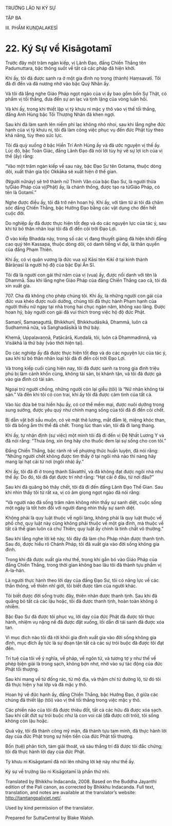 TRƯỞNG LÃO NI KÝ SỰ

TẬP BA

III. PHẨM KUṆḌALAKESĪ

# 22\. Ký Sự về Kisāgotamī

Trước đây một trăm ngàn kiếp, vị Lãnh Đạo, đấng Chiến Thắng tên Padumuttara, bậc thông suốt về tất cả các pháp đã hiện khởi.

Khi ấy, tôi đã được sanh ra ở một gia đình nọ trong (thành) Haṃsavatī. Tôi đã đi đến và đã nương nhờ vào bậc Quý Nhân ấy.

Và tôi đã lắng nghe Giáo Pháp ngọt ngào của vị ấy bao gồm bốn Sự Thật, có phẩm vị tối thắng, đưa đến sự an lạc và tịnh lặng của vòng luân hồi.

Và khi ấy, trong khi thiết lập vị tỳ khưu ni mặc y thô vào vị thế tối thắng, đấng Anh Hùng bậc Tối Thượng Nhân đã khen ngợi.

Sau khi đã làm sanh lên niềm phỉ lạc không nhỏ nhoi, sau khi lắng nghe đức hạnh của vị tỳ khưu ni, tôi đã làm công việc phục vụ đến đức Phật tùy theo khả năng, tùy theo sức lực.

Tôi đã quỳ xuống ở bậc Hiền Trí Anh Hùng ấy và đã ước nguyện vị thế ấy. Lúc đó, bậc Toàn Giác, đấng Lãnh Đạo đã nói lời tùy hỷ về sự lợi ích của vị thế (ấy) rằng:

“Vào một trăm ngàn kiếp về sau này, bậc Đạo Sư tên Gotama, thuộc dòng dõi, xuất thân gia tộc Okkāka sẽ xuất hiện ở thế gian.

(Người nữnày) sẽ trở thành nữ Thinh Văn của bậc Đạo Sư, là người thừa tựGiáo Pháp của vị(Phật) ấy, là chánh thống, được tạo ra từGiáo Pháp, có tên là Gotamī.”

Nghe được điều ấy, tôi đã trở nên hoan hỷ. Khi ấy, với tâm từ ái tôi đã chăm sóc đấng Chiến Thắng, bậc Hướng Đạo bằng các vật dụng cho đến hết cuộc đời.

Do nghiệp ấy đã được thực hiện tốt đẹp và do các nguyện lực của tác ý, sau khi từ bỏ thân nhân loại tôi đã đi đến cõi trời Đạo Lợi.

Ở vào kiếp Bhadda này, trong số các vị đang thuyết giảng đã hiện khởi đấng cao quý tên Kassapa, thuộc dòng dõi, có danh tiếng vĩ đại, là thân quyến của đấng Phạm Thiên.

Khi ấy, có vị quân vương là đức vua xứ Kāsi tên Kikī ở tại kinh thành Bārāṇasī là người hộ độ của bậc Đại Ẩn Sĩ.

Tôi đã là người con gái thứ năm của vị (vua) ấy, được nổi danh với tên là Dhammā. Sau khi lắng nghe Giáo Pháp của đấng Chiến Thắng cao cả, tôi đã xin xuất gia.

707\. Cha đã không cho phép chúng tôi. Khi ấy, là những người con gái của đức vua khéo được nuôi dưỡng, chúng tôi đã thực hành Phạm hạnh của người thiếu nữ ngay tại nhà trong hai chục ngàn năm, không xao lãng. Được hoan hỷ, bảy người con gái đã vui thích trong việc hộ độ đức Phật.

Samaṇī, Samaṇaguttā, Bhikkhunī, Bhikkhudāsikā, Dhammā, luôn cả Sudhammā nữa, và Saṅghadāsikā là thứ bảy.

Khemā, Uppalavaṇṇā, Paṭācārā, Kuṇḍalā, tôi, luôn cả Dhammadinnā, và Visākhā là thứ bảy (vào thời hiện tại).

Do các nghiệp ấy đã được thực hiện tốt đẹp và do các nguyện lực của tác ý, sau khi từ bỏ thân nhân loại tôi đã đi đến cõi trời Đạo Lợi.

Và trong kiếp cuối cùng hiện nay, tôi đã được sanh ra trong gia đình triệu phú bị lâm cảnh khốn cùng, không tài sản, bị khánh tận, và tôi đã được gả vào gia đình có tài sản.

Ngoại trừ người chồng, những người còn lại giễu (tôi) là “Nữ nhân không tài sản.” Và đến khi tôi có con trai, khi ấy tôi đã được cảm tình của tất cả.

Vào lúc đứa bé trai hiền hậu ấy, có cơ thể mềm mại, được nuôi dưỡng trong sung sướng, được yêu quý như chính mạng sống của tôi đã đi đến cõi chết.

Bị dằn vặt bởi sầu muộn, có vẻ mặt thê lương, mắt đẫm lệ, miệng khóc than, tôi đã bồng ẳm thi thể đã chết. Trong lúc than vãn, tôi đã đi lang thang.

Khi ấy, tự nhận định (sự việc) một mình tôi đã đi đến vị Đệ Nhất Lương Y và đã nói rằng: “Thưa ông, xin ông hãy cho thuốc đem lại sự sống cho con tôi.”

Đấng Chiến Thắng, bậc rành rẽ về phương thức huấn luyện, đã nói rằng: “Những người chết không được tìm thấy ở tại ngôi nhà nào thì nàng hãy mang lại hạt cải từ nơi (ngôi nhà) ấy.”

Khi ấy, tôi đã đi ở trong thành Sāvatthī, và đã không đạt được ngôi nhà như thế ấy. Do đó, tôi đã đạt được trí nhớ rằng: “Hạt cải ở đâu, từ nơi đâu?”

Sau khi đã quăng bỏ thây chết, tôi đã đi đến đấng Lãnh Đạo Thế Gian. Sau khi nhìn thấy tôi từ rất xa, vị có âm giọng ngọt ngào đã nói rằng:

“Và người nào đã sống trăm năm không nhìn thấy sự sanh diệt, cuộc sống một ngày là tốt hơn đối với người đang nhìn thấy sự sanh diệt.

Không phải là quy luật thuộc về ngôi làng, không phải là quy luật thuộc về phố chợ, quy luật này cũng không phải thuộc về một gia đình, mà thuộc về tất cả thế gian luôn cả chư Thiên; quy luật ấy chính là tính chất vô thường.”

Sau khi lắng nghe lời kệ này, tôi đây đã làm cho Pháp nhãn được thanh tịnh. Sau đó, được hiểu rõ Chánh Pháp, tôi đã xuất gia vào đời sống không gia đình.

Trong khi đã được xuất gia như thế, trong khi gắn bó vào Giáo Pháp của đấng Chiến Thắng, trong thời gian không bao lâu tôi đã thành tựu phẩm vị A-la-hán.

Là người thực hành theo lời dạy của đấng Đạo Sư, tôi có năng lực về các thần thông, về thiên nhĩ giới, tôi biết được tâm của người khác.

Tôi biết được đời sống trước đây, thiên nhãn được thanh tịnh. Sau khi đã quăng bỏ tất cả các lậu hoặc, tôi đã được thanh tịnh, hoàn toàn không ô nhiễm.

Bậc Đạo Sư đã được tôi phục vụ, lời dạy của đức Phật đã được tôi thực hành, nhiệm vụ nặng nề đã được đặt xuống, lối dẫn đi tái sanh đã được xóa tan.

Vì mục đích nào tôi đã rời khỏi gia đình xuất gia vào đời sống không gia đình, mục đích ấy tức là sự đoạn tận tất cả các sự trói buộc đã được tôi đạt đến.

Trí tuệ của tôi về ý nghĩa, về pháp, về ngôn từ, và tương tợ y như thế về phép biện giải là trong sạch, không bợn nhơ, nhờ vào sự tác động của đức Phật tối thượng.

Sau khi mang về từ đống rác, từ mộ địa, và thậm chí từ đường lộ, từ đó tôi đã thực hiện y hai lớp và đã mặc y thô.

Hoan hỷ về đức hạnh ấy, đấng Chiến Thắng, bậc Hướng Đạo, ở giữa các chúng đã thiết lập (tôi) vào vị thế tối thắng trong việc mặc y thô.

Các phiền não của tôi đã được thiêu đốt, tất cả các hữu đã được xóa sạch. Sau khi cắt đứt sự trói buộc như là con voi cái (đã được cởi trói), tôi sống không còn lậu hoặc.

Quả vậy, tôi đã thành công mỹ mãn, đã thành tựu tam minh, đã thực hành lời dạy của đức Phật trong sự hiện tiền của đức Phật tối thượng.

Bốn (tuệ) phân tích, tám giải thoát, và sáu thắng trí đã được tôi đắc chứng; tôi đã thực hành lời dạy của đức Phật.

Tỳ khưu ni Kisāgotamī đã nói lên những lời kệ này như thế ấy.

Ký sự về trưởng lão ni Kisāgotamī là phần thứ nhì.

Translated by Bhikkhu Indacanda, 2008. Based on the Buddha Jayanthi edition of the Pali canon, as corrected by Bhikkhu Indacanda. Full text, translation, and notes are available at the translator’s website: http://tamtangpaliviet.net/.

Used by kind permission of the translator.

Prepared for SuttaCentral by Blake Walsh.